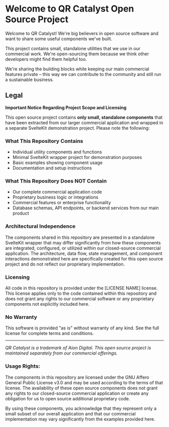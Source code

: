 # Welcome to QR Catalyst Open Source Project

Welcome to QR Catalyst! We're big believers in open source software and want to share some useful components we've built.

This project contains small, standalone utilities that we use in our commercial work. We're open-sourcing them because we think other developers might find them helpful too.

We're sharing the building blocks while keeping our main commercial features private – this way we can contribute to the community and still run a sustainable business.

## Legal

**Important Notice Regarding Project Scope and Licensing**

This open source project contains **only small, standalone components** that have been extracted from our larger commercial application and wrapped in a separate SvelteKit demonstration project. Please note the following:

### What This Repository Contains
- Individual utility components and functions
- Minimal SvelteKit wrapper project for demonstration purposes
- Basic examples showing component usage
- Documentation and setup instructions

### What This Repository Does NOT Contain
- Our complete commercial application code
- Proprietary business logic or integrations
- Commercial features or enterprise functionality
- Database schemas, API endpoints, or backend services from our main product

### Architectural Independence
The components shared in this repository are presented in a standalone SvelteKit wrapper that may differ significantly from how these components are integrated, configured, or utilized within our closed-source commercial application. The architecture, data flow, state management, and component interactions demonstrated here are specifically created for this open source project and do not reflect our proprietary implementation.

### Licensing
All code in this repository is provided under the [LICENSE NAME] license. This license applies only to the code contained within this repository and does not grant any rights to our commercial software or any proprietary components not explicitly included here.

### No Warranty
This software is provided "as is" without warranty of any kind. See the full license for complete terms and conditions.

---

*QR Catalyst is a trademark of Aion Digital. This open source project is maintained separately from our commercial offerings.*

### Usage Rights:

The components in this repository are licensed under the GNU Affero General Public License v3.0 and may be used according to the terms of that license. The availability of these open source components does not grant any rights to our closed-source commercial application or create any obligation for us to open source additional proprietary code.

By using these components, you acknowledge that they represent only a small subset of our overall application and that our commercial implementation may vary significantly from the examples provided here.